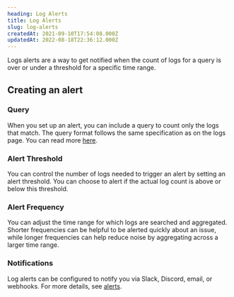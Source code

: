 ```yaml
---
heading: Log Alerts
title: Log Alerts
slug: log-alerts
createdAt: 2021-09-10T17:54:08.000Z
updatedAt: 2022-08-18T22:36:12.000Z
---
```


Logs alerts are a way to get notified when the count of logs for a query is over or under a threshold for a specific time range.

## Creating an alert

[](/images/log-alert.png)

### Query

When you set up an alert, you can include a query to count only the logs that match. The query format follows the same specification as on the logs page. You can read more [here](./log-search.md).

### Alert Threshold

You can control the number of logs needed to trigger an alert by setting an alert threshold. You can choose to alert if the actual log count is above or below this threshold.

### Alert Frequency

You can adjust the time range for which logs are searched and aggregated. Shorter frequencies can be helpful to be alerted quickly about an issue, while longer frequencies can help reduce noise by aggregating across a larger time range.

### Notifications

Log alerts can be configured to notify you via Slack, Discord, email, or webhooks. For more details, see [alerts](../3_general-features/alerts.md).
